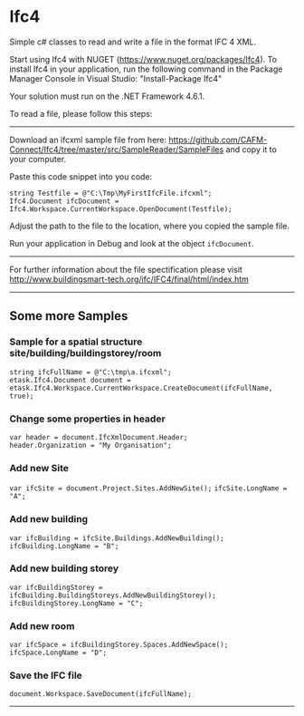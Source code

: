 # Ifc4
Simple c# classes to read and write a file in the format IFC 4 XML.

Start using Ifc4 with NUGET (https://www.nuget.org/packages/Ifc4). To install Ifc4 in your application, run the following command in the Package Manager Console in Visual Studio: "Install-Package Ifc4"

Your solution must run on the .NET Framework 4.6.1.

To read a file, please follow this steps:  


***

Download an ifcxml sample file from here: https://github.com/CAFM-Connect/Ifc4/tree/master/src/SampleReader/SampleFiles and copy it to your computer.  

Paste this code snippet into you code:  

`string Testfile = @"C:\Tmp\MyFirstIfcFile.ifcxml";`  
`Ifc4.Document ifcDocument = Ifc4.Workspace.CurrentWorkspace.OpenDocument(Testfile);`  

Adjust the path to the file to the location, where you copied the sample file.  
  
Run your application in Debug and look at the object `ifcDocument`.  

***

For further information about the file spectification please visit  http://www.buildingsmart-tech.org/ifc/IFC4/final/html/index.htm


***

## Some more Samples   

### Sample for a spatial structure site/building/buildingstorey/room   

`string ifcFullName = @"C:\tmp\a.ifcxml";`  
`etask.Ifc4.Document document = etask.Ifc4.Workspace.CurrentWorkspace.CreateDocument(ifcFullName, true);`  

### Change some properties in header   

`var header = document.IfcXmlDocument.Header;`  
`header.Organization = "My Organisation";`  
 
### Add new Site   

`var ifcSite = document.Project.Sites.AddNewSite();`
`ifcSite.LongName = "A";`

### Add new building   

`var ifcBuilding = ifcSite.Buildings.AddNewBuilding();`
`ifcBuilding.LongName = "B";`
 
### Add new building storey

`var ifcBuildingStorey = ifcBuilding.BuildingStoreys.AddNewBuildingStorey();`   
`ifcBuildingStorey.LongName = "C";`   
 
### Add new room

`var ifcSpace = ifcBuildingStorey.Spaces.AddNewSpace();`  
`ifcSpace.LongName = "D";`  

 
### Save the IFC file   

`document.Workspace.SaveDocument(ifcFullName);`

***